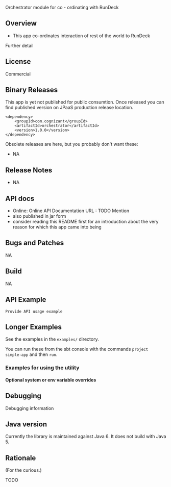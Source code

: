Orchestrator module for co - ordinating with RunDeck

## Overview

 - This app co-ordinates interaction of rest of the world to RunDeck 
 

Further detail

## License

Commercial

## Binary Releases

This app is yet not published for public consumtion. 
Once released you can find published version on JPaaS production release location.

    <dependency>
        <groupId>com.cognizant</groupId>
        <artifactId>orchestrator</artifactId>
        <version>1.0.0</version>
    </dependency>

Obsolete releases are here, but you probably don't want these:

 - NA

## Release Notes

 - NA 

## API docs

 - Online: Online API Documentation URL : TODO Mention
 - also published in jar form
 - consider reading this README first for an introduction about the very reason 
   for which this app came into being
 

## Bugs and Patches

NA

## Build

NA

## API Example

    Provide API usage example

## Longer Examples

See the examples in the `examples/` directory.

You can run these from the sbt console with the commands `project
simple-app` and then `run`.

### Examples for using the utility


#### Optional system or env variable overrides

## Debugging

Debugging information

## Java version

Currently the library is maintained against Java 6. It does not
build with Java 5.

## Rationale

(For the curious.)

TODO
